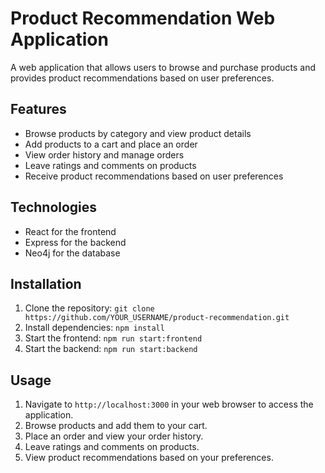 # Product Recommendation Web Application

A web application that allows users to browse and purchase products and provides product recommendations based on user preferences.

## Features

- Browse products by category and view product details
- Add products to a cart and place an order
- View order history and manage orders
- Leave ratings and comments on products
- Receive product recommendations based on user preferences

## Technologies

- React for the frontend
- Express for the backend
- Neo4j for the database

## Installation

1. Clone the repository: `git clone https://github.com/YOUR_USERNAME/product-recommendation.git`
2. Install dependencies: `npm install`
3. Start the frontend: `npm run start:frontend`
4. Start the backend: `npm run start:backend`

## Usage

1. Navigate to `http://localhost:3000` in your web browser to access the application.
2. Browse products and add them to your cart.
3. Place an order and view your order history.
4. Leave ratings and comments on products.
5. View product recommendations based on your preferences.


<!--
## License

This project is licensed under the [MIT License](LICENSE).
-->
